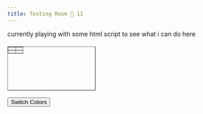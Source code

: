 ```yaml
---
title: Testing Room 🧪 11
---
```

currently playing with some html script to see what i can do here
<table id="colorTable" border="1" style="width: 200px; height: 100px; text-align: center; margin-top: 20px;"> <tr> 
<td id="cell1" style="background-color: white;"></td> 
<td id="cell2">
</td> 
</tr> 
<tr> 
<td id="cell3"></td> 
<td id="cell4" style="background-color: white;"></td> 
</tr> </table>

<button onclick="switchColors()">Switch Colors</button> 

<script> 

function switchColors() { 
var cell1Color = document.getElementById('cell1').style.backgroundColor; 
var cell2Color = document.getElementById('cell2').style.backgroundColor; 
var cell3Color = document.getElementById('cell3').style.backgroundColor; 
var cell4Color = document.getElementById('cell4').style.backgroundColor; document.getElementById('cell1').style.backgroundColor = cell1Color === 'white' ? '' : 'white'; document.getElementById('cell2').style.backgroundColor = cell2Color === 'white' ? '' : 'white'; document.getElementById('cell3').style.backgroundColor = cell3Color === 'white' ? '' : 'white'; document.getElementById('cell4').style.backgroundColor = cell4Color === 'white' ? '' : 'white'; 


} 
</script>
